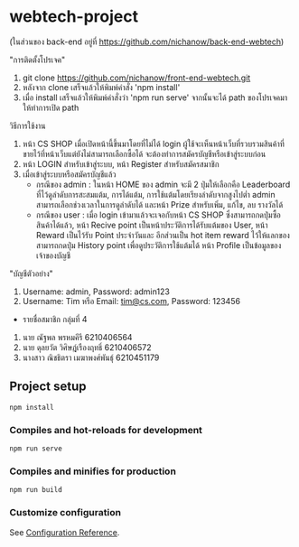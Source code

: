 # webtech-project
(ในส่วนของ back-end อยู่ที่ https://github.com/nichanow/back-end-webtech)

"การติดตั้งโปรเจค"
1. git clone https://github.com/nichanow/front-end-webtech.git
2. หลังจาก clone เสร็จแล้วให้พิมพ์คำสั่ง 'npm install'
3. เมื่อ install เสร็จแล้วให้พิมพ์คำสั่งว่า 'npm run serve' จากนั้นจะได้ path ของโปรเจคมาให้ทำการเปิด path

วิธีการใช้งาน
1. หน้า CS SHOP เมื่อเปิดหน้านี้ขึ้นมาโดยที่ไม่ได้ login ผู้ใช้จะเห็นหน้าเว็บที่รวบรวมสินค้าที่ขายไว้ที่หน้าเว็บแต่ยังไม่สามารถเลือกซื้อได้ จะต้องทำการสมัครบัญชีหรือเข้าสู่ระบบก่อน 
2. หน้า LOGIN สำหรับเข้าสู่ระบบ, หน้า Register สำหรับสมัครสมาชิก
3. เมื่อเข้าสู่ระบบหรือสมัครบัญชีแล้ว
    - กรณีของ admin : ในหน้า HOME ของ admin จะมี 2 ปุ่มให้เลือกคือ Leaderboard ที่ไว้ดูลำดับการสะสมแต้ม, การได้แต้ม, การใช้แต้มโดยเรียงลำดับจากสูงไปต่ำ admin สามารถเลือกช่วงเวลาในการดูลำดับได้ และหน้า Prize สำหรับเพิ่ม, แก้ไข, ลบ รางวัลได้
    - กรณีของ user : เมื่อ login เข้ามาแล้วจะเจอกับหน้า CS SHOP ซึ่งสามารถกดปุ่มซื้อสินค้าได้แล้ว,
    หน้า Recive point เป็นหน้าประวัติการได้รับแต้มของ User,
    หน้า Reward เป็นไว้รับ Point ประจำวันและ อีกส่วนเป็น hot item reward ไว้ให้แลกของ สามารถกดปุ่ม History point เพื่อดูประวัติการใช้แต้มได้
    หน้า Profile เป็นข้อมูลของเจ้าของบัญชี

"บัญชีตัวอย่าง"
1. Username: admin, Password: admin123
2. Username: Tim หรือ Email: tim@cs.com, Password: 123456


- รายชื่อสมาชิก กลุ่มที่ 4
1. นาย ณัฐพล พรหมคีรี 6210406564
2. นาย ดุลยวัต วิศิษฎ์เรืองฤทธิ์ 6210406572
3. นางสาว ณิชธิตรา เมฆาพงศ์พันธุ์ 6210451179

## Project setup
```
npm install
```

### Compiles and hot-reloads for development
```
npm run serve
```

### Compiles and minifies for production
```
npm run build
```

### Customize configuration
See [Configuration Reference](https://cli.vuejs.org/config/).
